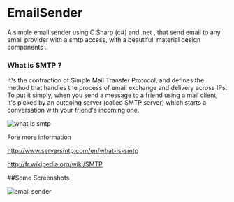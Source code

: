 # EmailSender
A simple email sender using C Sharp (c#) and .net , that send email to any email provider with a smtp access, with a beautifull material design components .

### What is SMTP ?
 It's the contraction of Simple Mail Transfer Protocol, and defines the method that handles the process of email exchange and delivery across IPs.
To put it simply, when you send a message to a friend using a mail client, it's picked by an outgoing server (called SMTP server) which starts a conversation with your friend's incoming one.


![what is smtp](https://cloud.githubusercontent.com/assets/24621701/21529683/894e85ac-cd3b-11e6-8d76-fb9ddf32a4bf.png)

Fore more information 

http://www.serversmtp.com/en/what-is-smtp

http://fr.wikipedia.org/wiki/SMTP


##Some Screenshots

![email sender](https://cloud.githubusercontent.com/assets/24621701/21529699/a1e5a3ca-cd3b-11e6-9a39-425138266366.png)
